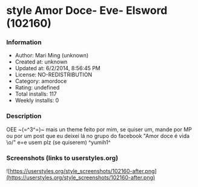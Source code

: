 # style Amor Doce- Eve- Elsword (102160)

### Information
- Author: Mari Ming (unknown)
- Created at: unknown
- Updated at: 6/2/2014, 8:56:45 PM
- License: NO-REDISTRIBUTION
- Category: amordoce
- Rating: undefined
- Total installs: 117
- Weekly installs: 0


### Description
OEE ~(=^3^=)~ mais un theme feito por mim, se quiser um, mande por MP ou por um post que eu deixei lá no grupo do facebook "Amor doce é vida \o/" e=e usem plz (se quiserem)
^yumih1^


### Screenshots (links to userstyles.org)
![https://userstyles.org/style_screenshots/102160-after.png](https://userstyles.org/style_screenshots/102160-after.png)


